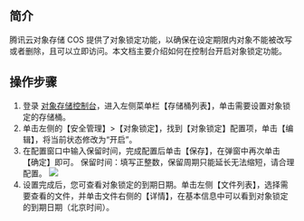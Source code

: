 ## 简介

腾讯云对象存储 COS 提供了对象锁定功能，以确保在设定期限内对象不能被改写或者删除，且可以立即访问。本文档主要介绍如何在控制台开启对象锁定功能。

## 操作步骤

1. 登录 [对象存储控制台](https://console.cloud.tencent.com/cos5)，进入左侧菜单栏【存储桶列表】，单击需要设置对象锁定的存储桶。
2. 单击左侧的【安全管理】>【对象锁定】，找到【对象锁定】配置项，单击【编辑】，将当前状态修改为“开启”。
3. 在配置窗口中输入保留时间，完成配置后单击【保存】，在弹窗中再次单击【确定】即可。
	保留时间：填写正整数，保留周期只能延长无法缩短，请合理配置。
    ![](https://main.qcloudimg.com/raw/ce97b907b05577d7803ba6e5a1822957.png)
4. 设置完成后，您可查看对象锁定的到期日期。单击左侧【文件列表】，选择需要查看的文件，并单击文件右侧的【详情】，在基本信息中可以看到对象锁定的到期日期（北京时间）。

 